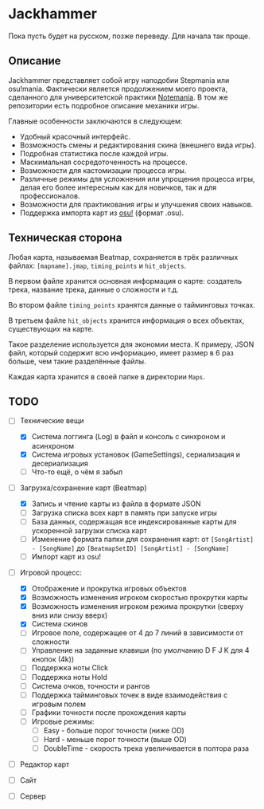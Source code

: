 # Jackhammer
Пока пусть будет на русском, позже переведу. Для начала так проще.
## Описание
Jackhammer представляет собой игру наподобии Stepmania или osu!mania. 
Фактически является продолжением моего проекта, сделанного для университетской практики 
[Notemania](https://github.com/lunacys/Notemania). В том же репозитории есть подробное описание механики игры.

Главные особенности заключаются в следующем:
- Удобный красочный интерфейс.
- Возможность смены и редактирования скина (внешнего вида игры).
- Подробная статистика после каждой игры.
- Маскимальная сосредоточенность на процессе.
- Возможности для кастомизации процесса игры.
- Различные режимы для усложнения или упрощения процесса игры, делая его более интересным как для новичков, так и для профессионалов.
- Возможности для практикования игры и улучшения своих навыков.
- Поддержка импорта карт из [osu!](https://osu.ppy.sh) (формат .osu).

## Техническая сторона
Любая карта, называемая Beatmap, сохраняется в трёх различных файлах: ```[mapname].jmap```, ```timing_points``` и ```hit_objects```. 

В первом файле хранится основная информация о карте: создатель трека, название трека, данные о сложности и т.д.

Во втором файле ```timing_points``` хранятся данные о тайминговых точках.

В третьем файле ```hit_objects``` хранится информация о всех объектах, существующих на карте.

Такое разделение используется для экономии места. К примеру, JSON файл, который содержит всю информацию, 
имеет размер в 6 раз больше, чем такие разделённые файлы.

Каждая карта хранится в своей папке в директории ```Maps```.

## TODO
- [ ] Технические вещи
  - [x] Система логгинга (Log) в файл и консоль с синхроном и асинхроном
  - [x] Система игровых установок (GameSettings), сериализация и десериализация
  - [ ] Что-то ещё, о чём я забыл
- [ ] Загрузка/сохранение карт (Beatmap)
  - [x] Запись и чтение карты из файла в формате JSON
  - [ ] Загрузка списка всех карт в память при запуске игры
  - [ ] База данных, содержащая все индексированные карты для ускоренной загрузки списка карт
  - [ ] Изменение формата папки для сохранения карт: от ```[SongArtist] - [SongName]``` до ```[BeatmapSetID] [SongArtist] - [SongName]```
  - [ ] Импорт карт из osu!
- [ ] Игровой процесс:
  - [x] Отображение и прокрутка игровых объектов
  - [x] Возможность изменения игроком скоростью прокрутки карты
  - [x] Возможность изменения игроком режима прокрутки (сверху вниз или снизу вверх)
  - [x] Система скинов
  - [ ] Игровое поле, содержащее от 4 до 7 линий в зависимости от сложности
  - [ ] Управление на заданные клавиши (по умолчанию D F J K для 4 кнопок (4k))
  - [ ] Поддержка ноты Click
  - [ ] Поддержка ноты Hold
  - [ ] Система очков, точности и рангов
  - [ ] Поддержка тайминговых точек в виде взаимодействия с игровым полем
  - [ ] Графики точности после прохождения карты
  - [ ] Игровые режимы:
    - [ ] Easy - больше порог точности (ниже OD)
    - [ ] Hard - меньше порог точности (выше OD)
    - [ ] DoubleTime - скорость трека увеличивается в полтора раза
- [ ] Редактор карт
- [ ] Сайт
- [ ] Сервер

  
  

